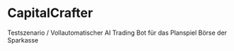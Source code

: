 # CapitalCrafter
Testszenario / Vollautomatischer AI Trading Bot für das Planspiel Börse der Sparkasse
